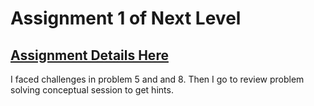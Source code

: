 # Assignment 1 of Next Level

## [Assignment Details Here]("https://github.com/Apollo-Level2-Web-Dev/batch4-assignment-1")

I faced challenges in problem 5 and and 8. Then I go to review problem solving conceptual session to get hints.
